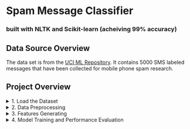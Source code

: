 # Spam Message Classifier 
### built with NLTK and Scikit-learn (acheiving 99% accuracy)

## Data Source Overview
The data set is from the [UCI ML Repository](https://archive.ics.uci.edu/ml/datasets/sms+spam+collection). It contains 5000 SMS labeled messages that have been collected for mobile phone spam research. 

## Project Overview
<details>
    <summary>1. Load the Dataset</summary>
    <p>Use the pandas dataframe to ensure value are properly loaded</p>
</details>

<details>
    <summary>2. Data Preprocessing</summary>
    <p>Convert the class labels (span/ham) to binray values uesing sklearn LabelEncoder. Replace email address, url, phonenumbers with generic representation. Then remove stop words and keepwing word stems</p>
</details>

<details>
    <summary>3. Features Generating</summary>
    <p>View words as features, choosing the top 500-1500 common words as features. Then process each sentence and generate the word_feature table for each sentence</p>
</details>

<details>
    <summary>4. Model Training and Performance Evaluation</summary>
    <p>Split data set to 75% training data and 25% testing data. Train models with different algorithms (including ensemble methods of classifier voting) and compare the performances.</p>
</details>

